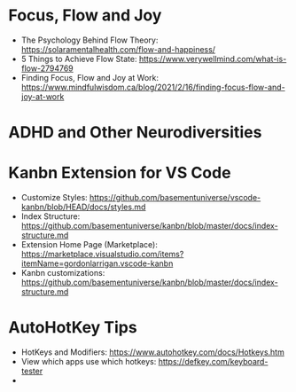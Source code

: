 # Focus, Flow and Joy
- The Psychology Behind Flow Theory: https://solaramentalhealth.com/flow-and-happiness/
- 5 Things to Achieve Flow State: https://www.verywellmind.com/what-is-flow-2794769
- Finding Focus, Flow and Joy at Work: https://www.mindfulwisdom.ca/blog/2021/2/16/finding-focus-flow-and-joy-at-work

# ADHD and Other Neurodiversities


# Kanbn Extension for VS Code
- Customize Styles: https://github.com/basementuniverse/vscode-kanbn/blob/HEAD/docs/styles.md
- Index Structure: https://github.com/basementuniverse/kanbn/blob/master/docs/index-structure.md
- Extension Home Page (Marketplace): https://marketplace.visualstudio.com/items?itemName=gordonlarrigan.vscode-kanbn
- Kanbn customizations: https://github.com/basementuniverse/kanbn/blob/master/docs/index-structure.md

# AutoHotKey Tips
- HotKeys and Modifiers: https://www.autohotkey.com/docs/Hotkeys.htm
- View which apps use which hotkeys: https://defkey.com/keyboard-tester
- 


